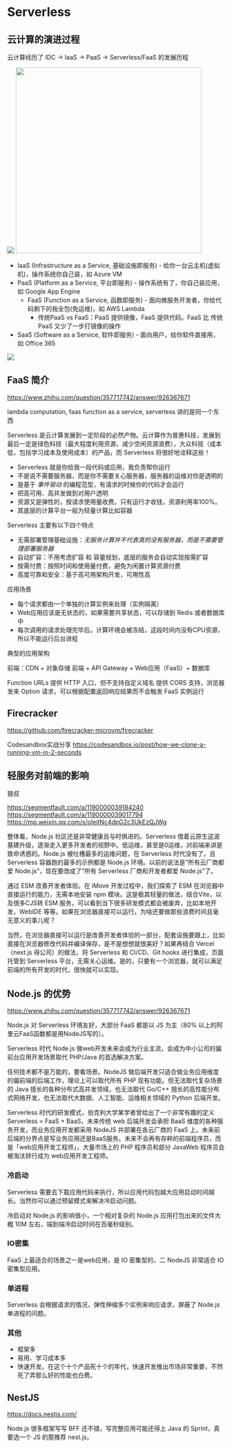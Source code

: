 # Serverless


## 云计算的演进过程

云计算经历了 IDC -> IaaS -> PaaS -> Serverless/FaaS 的发展历程

<img src="https://miro.medium.com/max/1018/1*g-3sIos1ekWYdP2rXODj9Q.png" />
<img src="https://www.combell.com/en/blog/files/2017/09/SaaS.jpg" width=430/>

* IaaS (Infrastructure as a Service, 基础设施即服务) - 给你一台云主机(虚拟机)，操作系统你自己装，如 Azure VM
* PaaS (Platform as a Service, 平台即服务) - 操作系统有了，你自己装应用，如 Google App Engine
  - FaaS (Function as a Service, 函数即服务) - 面向微服务开发者，你给代码剩下的我全包(免运维)，如 AWS Lambda
    + 传统PaaS vs FaaS：PaaS 提供镜像，FaaS 提供代码。FaaS 比 传统PaaS 又少了一步打镜像的操作
* SaaS (Software as a Service, 软件即服务) - 面向用户，给你软件直接用，如 Office 365

<img src="images/serverless.webp" />


## FaaS 简介

https://www.zhihu.com/question/357717742/answer/926367671

lambda computation, faas function as a service, serverless 讲的是同一个东西

Serverless 是云计算发展到一定阶段的必然产物。云计算作为普惠科技，发展到最后一定是绿色科技（最大程度利用资源，减少空闲资源浪费），大众科技（成本低，包括学习成本及使用成本）的产品，而 Serverless 将很好地诠释这些！

* Serverless 就是你给我一段代码或应用，我负责帮你运行
* 不是说不需要服务器，而是你不需要关心服务器，服务器的运维对你是透明的
* 是基于 *事件驱动* 的编程范型，有请求的时候你的代码才会运行
* 把高可用、高并发做到对用户透明
* 资源又是弹性的，按请求使用量收费。只有运行才收钱，资源利用率100%。
* 其底层的计算平台一般为轻量计算比如容器

Serverless 主要有以下四个特点
* 无需部署管理基础设施：*无服务计算并不代表真的没有服务器，而是不需要管理部署服务器*
* 自动扩容：不用考虑扩容 和 容量规划，底层的服务会自动实现按需扩容
* 按需付费：按照时间和使用量付费，避免为闲置计算资源付费
* 高度可靠和安全：基于高可用架构开发，可用性高

应用场景
* 每个请求都由一个单独的计算实例来处理（实例隔离）
* Web应用应该是无状态的，如果需要共享状态，可以存储到 Redis 或者数据库中
* 每次调用的请求处理完毕后，计算环境会被冻结，这段时间内没有CPU资源，所以不能运行后台进程

典型的应用架构

前端：CDN + 对象存储
前端 + API Gateway + Web应用（FaaS）+ 数据库

Function URLs 提供 HTTP 入口，但不支持自定义域名
提供 CORS 支持，浏览器发来 Option 请求，可以根据配置返回响应结果而不会触发 FaaS 实例运行


## Firecracker

https://github.com/firecracker-microvm/firecracker

Codesandbox实战分享 https://codesandbox.io/post/how-we-clone-a-running-vm-in-2-seconds





## 轻服务对前端的影响

狼叔

https://segmentfault.com/a/1190000039184240
https://segmentfault.com/a/1190000039017794
https://mp.weixin.qq.com/s/oIeitNc4dpG2c3UkEzQJWg

整体看，Node.js 社区还是非常健康且与时俱进的。Serverless 借着云原生这波基建升级，逐渐走入更多开发者的视野中。低运维，甚至是0运维，对前端来讲是致命诱惑的。Node.js 被吐槽最多的运维问题，在 Serverless 时代没有了，且Serverless 容器跑的最多的示例都是 Node.js 环境。以前的说法是“所有云厂商都爱 Node.js”，现在要改成了“所有 Serverless 厂商和开发者都爱 Node.js”了。

通过 ESM 改善开发者体验。在 iMove 开发过程中，我们探索了 ESM 在浏览器中直接运行的能力，无需本地安装 npm 模块。这是极其轻量的做法，结合Vite，以及很多CJS转 ESM 服务，可以看到当下很多研发模式都会被废弃，比如本地开发，WebIDE 等等。如果在浏览器直接可以运行，为啥还要做那些浪费时间且毫无意义的事儿呢？

当然，在浏览器直接可以运行是改善开发者体验的一部分，配套设施要跟上，比如直接在浏览器修改代码并编译保存，是不是想想就很美好？如果再结合 Vercel（next.js 母公司）的做法，将 Serverless 和 CI/CD、Git hooks 进行集成，页面托管到 Serverless 平台，无需关心运维。是的，只要有一个浏览器，就可以满足前端的所有开发的时代，很快就可以实现。


## Node.js 的优势

https://www.zhihu.com/question/357717742/answer/926367671

Node.js 对 Serverless 环境友好，大部分 FaaS 都是以 JS 为主（80% 以上的阿里云FaaS函数都是用NodeJS写的）。

Serverless 时代 Node.js 做web开发未来会成为行业主流，会成为中小公司的偏前台应用开发场景取代 PHP/Java 的首选解决方案。

任何技术都不是万能的，要看场景。NodeJS 做后端开发只适合做业务应用维度的偏前端的后端工作，理论上可以取代所有 PHP 现有功能。但无法取代复杂场景的 Java 擅长的各种分布式高并发领域，也无法取代 Go/C++ 擅长的高性能分布式网络开发，也无法取代大数据、人工智能、运维相关领域的 Python 后端开发。

Serverless 时代的研发模式，伯克利大学某学者曾给出了一个非常有趣的定义 Serverless = FaaS + BaaS，未来传统 web 后端开发会承担 BaaS 维度的各种服务开发，而业务应用开发都采用 NodeJS 并部署在各云厂商的 FaaS 上。未来前后端的分界点是写业务应用还是BaaS服务。未来不会再有存粹的前端程序员，而是「web应用开发工程师」，大量市场上的 PHP 程序员和部分 JavaWeb 程序员会被淘汰转行成为 web应用开发工程师。

### 冷启动

Serverless 需要去下载应用代码来执行，所以应用代码包越大应用启动时间越长。当然你可以通过预留模式来解决冷启动问题。

冷启动对 Node.js 的影响很小，一个相对复杂的 Node.js 应用打包出来的文件大概 10M 左右，端到端冷启动时间在百毫秒级别。

### IO密集

FaaS 上最适合的场景之一是web应用，是 IO 密集型的，二 NodeJS 非常适合 IO 密集型应用。

### 单进程

Serverless 会根据请求的情况，弹性伸缩多个实例来响应请求，屏蔽了 Node.js 单进程的问题。

### 其他

* 框架多
* 易用、学习成本多
* 快速开发。在这个十个产品死十个的年代，快速开发推出市场非常重要，不然死了弄那么好的性能也白费。



## NestJS

https://docs.nestjs.com/

Node.js 很多框架写写 BFF 还不错，写完整应用可能还得上 Java 的 Sprint，真要选一个 JS 的那推荐 nest.js。




